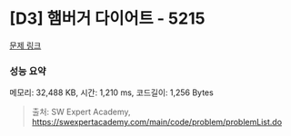 # [D3] 햄버거 다이어트 - 5215 

[문제 링크](https://swexpertacademy.com/main/code/problem/problemDetail.do?contestProbId=AWT-lPB6dHUDFAVT) 

### 성능 요약

메모리: 32,488 KB, 시간: 1,210 ms, 코드길이: 1,256 Bytes



> 출처: SW Expert Academy, https://swexpertacademy.com/main/code/problem/problemList.do